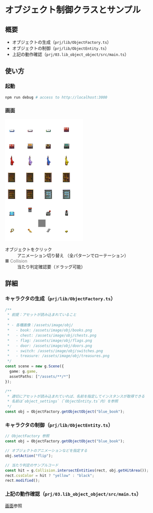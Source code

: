 オブジェクト制御クラスとサンプル
================================

概要
----

- オブジェクトの生成（`prj/lib/ObjectFactory.ts`）
- オブジェクトの制御（`prj/lib/ObjectEntity.ts`）
- 上記の動作確認（`prj/03.lib_object_object/src/main.ts`）


使い方
------

### 起動

```sh
npm run debug # access to http://localhost:3000
```

### 画面

![スクリーンショット](./screen.png)


<dl>
  <dt>オブジェクトをクリック</dt>
  <dd>
    アニメーション切り替え
    （全パターンでローテーション）
  </dd>
  <dt style="color:gray">■ Collision</dt>
  <dd>当たり判定確認要（ドラッグ可能）</dd>
</dl>


詳細
----

### キャラクタの生成（`prj/lib/ObjectFactory.ts`）

```ts
/**
 * 前提：アセットが読み込まれていること
 * 
 * - 各種画像：/assets/image/obj/
 *   - book: /assets/image/obj/books.png 
 *   - chest: /assets/image/obj/chests.png
 *   - flag: /assets/image/obj/flags.png
 *   - door: /assets/image/obj/doors.png
 *   - switch: /assets/image/obj/switches.png
 *   - treasure: /assets/image/obj/treasures.png
 */
const scene = new g.Scene({
  game: g.game,
  assetPaths: ["/assets/**/*"]
});
```
```ts
/**
 * 適切にアセットが読み込まれていれば、名前を指定してインスタンスが取得できる
 * 名前は`object_settings`（`ObjectEntity.ts`内）を参照
 */
const obj = ObjectFactory.getObjectObject("blue_book");
```

### キャラクタの制御（`prj/lib/ObjectEntity.ts`）

```ts
// ObjectFactory 参照
const obj = ObjectFactory.getObjectObject("blue_book");
```
```ts
// オブジェクトのアニメーションなどを指定する
obj.setAction("flip");
```
```ts
// 当たり判定のサンプルコード
const hit = g.Collision.intersectEntities(rect, obj.getHitArea());
rect.cssColor = hit ? "yellow" : "black";
rect.modified();
```

### 上記の動作確認（`prj/03.lib_object_object/src/main.ts`）

[画面](#画面)参照